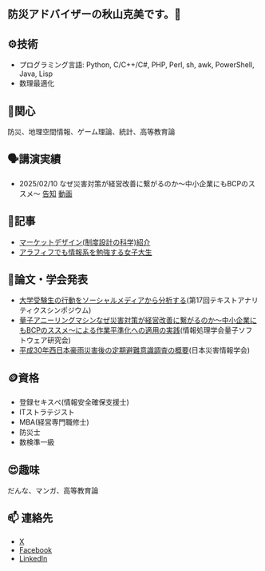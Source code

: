 ## 防災アドバイザーの秋山克美です。👋

<!--
**l-plantarum/l-plantarum** is a ✨ _special_ ✨ repository because its `README.md` (this file) appears on your GitHub profile.

Here are some ideas to get you started:

- 🔭 I’m currently working on ...

- 👯 I’m looking to collaborate on ...
- 🤔 I’m looking for help with ...
- 💬 Ask me about ...
-->
## ⚙️技術
- プログラミング言語: Python, C/C++/C#, PHP, Perl, sh, awk, PowerShell, Java, Lisp
- 数理最適化
## 🌱関心
防災、地理空間情報、ゲーム理論、統計、高等教育論
## 🗣️講演実績
- 2025/02/10 なぜ災害対策が経営改善に繋がるのか～中小企業にもBCPのススメ～
  [告知](https://smebcp20250210.peatix.com/view) [動画](https://youtu.be/p8fQykoIlM8?si=OHbsqNhp3mGRVK7X)
## 🧻記事
- [マーケットデザイン(制度設計の科学)紹介](https://qiita.com/plantarum/items/9449c2cd4a908fecb9ac)
- [アラフィフでも情報系を勉強する女子大生](https://qiita.com/plantarum/items/f0279ffce288e662b030)
## 📎論文・学会発表
- [大学受験生の行動をソーシャルメディアから分析する](https://www.ieice.org/publications/ken/summary.php?contribution_id=112135)(第17回テキストアナリティクスシンポジウム)
- [量子アニーリングマシンなぜ災害対策が経営改善に繋がるのか～中小企業にもBCPのススメ～による作業平準化への適用の実践](https://ipsj.ixsq.nii.ac.jp/ej/index.php?active_action=repository_view_main_item_detail&page_id=13&block_id=8&item_id=225028&item_no=1)(情報処理学会量子ソフトウェア研究会)
- [平成30年西日本豪雨災害後の定期避難意識調査の概要](https://jglobal.jst.go.jp/detail?JGLOBAL_ID=202402281995029336)(日本災害情報学会)
## 🪙資格
- 登録セキスぺ(情報安全確保支援士)
- ITストラテジスト
- MBA(経営専門職修士)
- 防災士
- 数検準一級
## 😍趣味
だんな、マンガ、高等教育論
## 📫 連絡先
- [X](https://x.com/plantarum)
- [Facebook](https://www.facebook.com/akiyama.katsumi)
- [LinkedIn](https://www.linkedin.com/in/akiyama-katsumi/)

